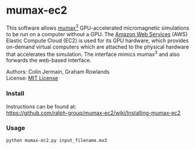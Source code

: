 mumax-ec2
=========

This software allows [mumax<sup>3</sup>](http://mumax.github.io/) GPU-accelerated micromagnetic simulations to be run on a computer without a GPU. The [Amazon Web Services](http://aws.amazon.com/) (AWS) Elastic Compute Cloud (EC2) is used for its GPU hardware, which provides on-demand virtual computers which are attached to the physical hardware that accelerates the simulation. The interface mimics mumax<sup>3</sup> and also forwards the web-based interface.

Authors: Colin Jermain, Graham Rowlands  
License: [MIT License](http://opensource.org/licenses/MIT)

### Install

Instructions can be found at:  
https://github.com/ralph-group/mumax-ec2/wiki/Installing-mumax-ec2

### Usage

```
python mumax-ec2.py input_filename.mx3
```
